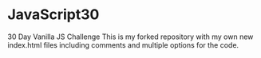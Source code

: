 # JavaScript30
30 Day Vanilla JS Challenge
This is my forked repository with my own new index.html files including comments and multiple options for the code.
